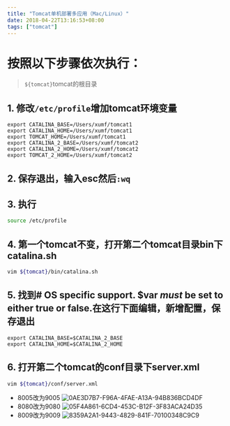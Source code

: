 ```yaml
---
title: "Tomcat单机部署多应用（Mac/Linux）"
date: 2018-04-22T13:16:53+08:00
tags: ["tomcat"]
---
```

# 按照以下步骤依次执行：

> `${tomcat}`tomcat的根目录

## 1.  修改`/etc/profile`增加tomcat环境变量

    export CATALINA_BASE=/Users/xumf/tomcat1
    export CATALINA_HOME=/Users/xumf/tomcat1
    export TOMCAT_HOME=/Users/xumf/tomcat1
    export CATALINA_2_BASE=/Users/xumf/tomcat2
    export CATALINA_2_HOME=/Users/xumf/tomcat2
    export TOMCAT_2_HOME=/Users/xumf/tomcat2

## 2.  保存退出，输入esc然后`:wq`

## 3.  执行

```bash
source /etc/profile
```

## 4.  第一个tomcat不变，打开第二个tomcat目录bin下catalina.sh

```bash
vim ${tomcat}/bin/catalina.sh
```

## 5.  找到# OS specific support. $var _must_ be set to either true or false.在这行下面编辑，新增配置，保存退出

    export CATALINA_BASE=$CATALINA_2_BASE
    export CATALINA_HOME=$CATALINA_2_HOME

## 6.  打开第二个tomcat的conf目录下server.xml

```bash
vim ${tomcat}/conf/server.xml
```

- 8005改为9005
    ![0AE3D7B7-F96A-4FAE-A13A-94B836BCD4DF](https://i.imgur.com/rpuceXa.png)
- 8080改为9080
    ![05F4A861-6CD4-453C-B12F-3F83ACA24D35](https://i.imgur.com/IiW7hgv.png)
- 8009改为9009
    ![8359A2A1-9443-4829-841F-70100348C9C9](https://i.imgur.com/1MGeszj.png)

